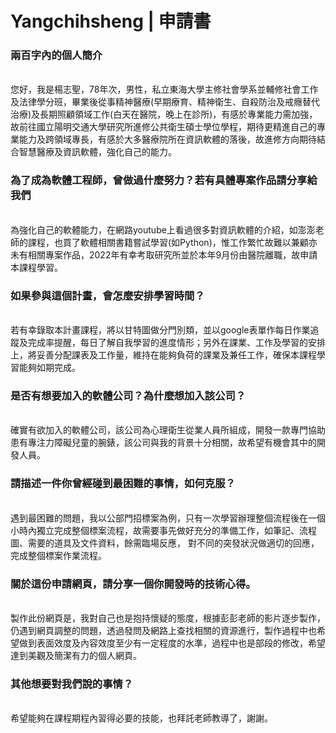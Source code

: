 <html>
<head>
<h1> Yangchihsheng | 申請書</h1>
</head>
  
 <body>
  <h3>兩百字內的個人簡介</h3><br />
您好，我是楊志聖，78年次，男性，私立東海大學主修社會學系並輔修社會工作及法律學分班，畢業後從事精神醫療(早期療育、精神衛生、自殺防治及戒癮替代治療)及長期照顧領域工作(白天在醫院，晚上在診所)，有感於專業能力需加強，故前往國立陽明交通大學研究所進修公共衛生碩士學位學程，期待更精進自己的專業能力及跨領域專長，有感於大多醫療院所在資訊軟體的落後，故進修方向期待結合智慧醫療及資訊軟體，強化自己的能力。 <br />

   <h3>為了成為軟體工程師，曾做過什麼努力？若有具體專案作品請分享給我們</h3><br />
 為強化自己的軟體能力，在網路youtube上看過很多對資訊軟體的介紹，如澎澎老師的課程，也買了軟體相關書籍嘗試學習(如Python)，惟工作繁忙故難以兼顧亦未有相關專案作品，2022年有幸考取研究所並於本年9月份由醫院離職，故申請本課程學習。
 
   <h3>如果參與這個計畫，會怎麼安排學習時間？</h3><br />
若有幸錄取本計畫課程，將以甘特圖做分門別類，並以google表單作每日作業追蹤及完成率提醒，每日了解自我學習的進度情形；另外在課業、工作及學習的安排上，將妥善分配課表及工作量，維持在能夠負荷的課業及兼任工作，確保本課程學習能夠如期完成。
       
   <h3>是否有想要加入的軟體公司？為什麼想加入該公司？</h3><br />
 確實有欲加入的軟體公司，該公司為心理衛生從業人員所組成，開發一款專門協助患有專注力障礙兒童的腕錶，該公司與我的背景十分相關，故希望有機會其中的開發人員。
       
   <h3>請描述一件你曾經碰到最困難的事情，如何克服？</h3><br />
 遇到最困難的問題，我以公部門招標案為例，只有一次學習辦理整個流程後在一個小時內獨立完成整個標案流程，故需要事先做好充分的準備工作，如筆記、流程圖、需要的道具及文件資料，餘需臨場反應，
 對不同的突發狀況做適切的回應，完成整個標案作業流程。
       
   <h3>關於這份申請網頁，請分享一個你開發時的技術心得。</h3><br />
製作此份網頁是，我對自己也是抱持懷疑的態度，根據彭彭老師的影片逐步製作，仍遇到網頁調整的問題，透過發問及網路上查找相關的資源進行，製作過程中也希望做到表面效度及內容效度至少有一定程度的水準，過程中也是部段的修改，希望達到美觀及簡潔有力的個人網頁。
       
   <h3>其他想要對我們說的事情？</h3><br />
希望能夠在課程期程內習得必要的技能，也拜託老師教導了，謝謝。

</body>
</html>
